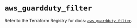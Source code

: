 # `aws_guardduty_filter`

Refer to the Terraform Registry for docs: [`aws_guardduty_filter`](https://registry.terraform.io/providers/hashicorp/aws/6.9.0/docs/resources/guardduty_filter).
